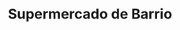 ---
title: "Supermercado de Barrio"
url: /general-san-martin/supermercado-de-barrio/
shop: supermercado
---